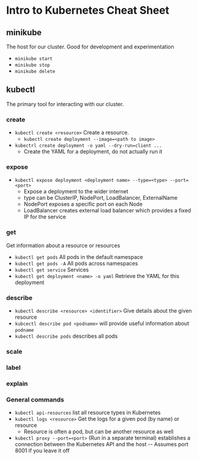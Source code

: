 # Intro to Kubernetes Cheat Sheet

## minikube

The host for our cluster. Good for development and experimentation

- `minikube start`
- `minikube stop`
- `minikube delete`

## kubectl

The primary tool for interacting with our cluster.

### create

- `kubectl create <resource>` Create a resource. 
	- `kubectl create deployment --image=<path to image>`
- `kubectrl create deployment -o yaml --dry-run=client ...`
	- Create the YAML for a deployment, do not actually run it

### expose

- `kubectl expose deployment <deployment name> --type=<type> --port=<port>`
	- Expose a deployment to the wider internet 
	- type can be ClusterIP, NodePort, LoadBalancer, ExternalName
	- NodePort exposes a specific port on each Node
	- LoadBalancer creates external load balancer which provides a fixed IP for the service	

### get

Get information about a resource or resources

- `kubectl get pods` All pods in the default namespace
- `kubectl get pods -A` All pods across namespaces
- `kubectl get service` Services
- `kubectl get deployment <name> -o yaml` Retrieve the YAML for this deployment

### describe

- `kubectl describe <resource> <identifier>` Give details about the given resource
- `kubcectl describe pod <podname>` will provide useful information about `podname`
- `kubectl describe pods` describes all pods

### scale

### label

### explain

### General commands

- `kubectl api-resources` list all resource types in Kubernetes
- `kubectl logs <resource>` Get the logs for a given pod (by name) or resource
	- Resource is often a pod, but can be another resource as well 
- `kubectl proxy --port=<port>` (Run in a separate terminal) establishes a connection between the Kubernetes API and the host
	-- Assumes port 8001 if you leave it off